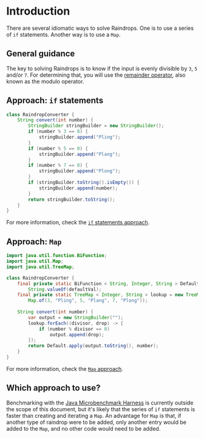 # Introduction

There are several idiomatic ways to solve Raindrops.
One is to use a series of `if` statements.
Another way is to use a `Map`.

## General guidance

The key to solving Raindrops is to know if the input is evenly divisible by `3`, `5` and/or `7`.
For determining that, you will use the [remainder operator][remainder-operator], also known as the modulo operator.

## Approach: `if` statements

```java
class RaindropConverter {
    String convert(int number) {
        StringBuilder stringBuilder = new StringBuilder();
        if (number % 3 == 0) {
            stringBuilder.append("Pling");
        }
        if (number % 5 == 0) {
            stringBuilder.append("Plang");
        }
        if (number % 7 == 0) {
            stringBuilder.append("Plong");
        }
        if (stringBuilder.toString().isEmpty()) {
            stringBuilder.append(number);
        }
        return stringBuilder.toString();
    }
}
```

For more information, check the [`if` statements approach][approach-if-statements].

## Approach: `Map`

```java
import java.util.function.BiFunction;
import java.util.Map;
import java.util.TreeMap;

class RaindropConverter {
    final private static BiFunction < String, Integer, String > Default = (val, defaultVal) -> (!val.isEmpty()) ? val :
        String.valueOf(defaultVal);
    final private static TreeMap < Integer, String > lookup = new TreeMap < Integer, String > (
        Map.of(3, "Pling", 5, "Plang", 7, "Plong"));
        
    String convert(int number) {
        var output = new StringBuilder("");
        lookup.forEach((divisor, drop) -> {
            if (number % divisor == 0)
                output.append(drop);
        });
        return Default.apply(output.toString(), number);
    }
}
```

For more information, check the [`Map` approach][approach-map].

## Which approach to use?

Benchmarking with the [Java Microbenchmark Harness][jmh] is currently outside the scope of this document,
but it's likely that the series of `if` statements is faster than creating and iterating a `Map`.
An advantage for `Map` is that, if another type of raindrop were to be added, only another entry would be added to the `Map`,
and no other code would need to be added.

[remainder-operator]: https://www.geeksforgeeks.org/modulo-or-remainder-operator-in-java/
[approach-if-statements]: https://exercism.org/tracks/java/exercises/raindrops/approaches/if-statements
[approach-map]: https://exercism.org/tracks/java/exercises/raindrops/approaches/map
[jmh]: https://github.com/openjdk/jmh
